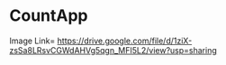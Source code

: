 # CountApp
Image Link= https://drive.google.com/file/d/1ziX-zsSa8LRsvCGWdAHVg5qgn_MFI5L2/view?usp=sharing
